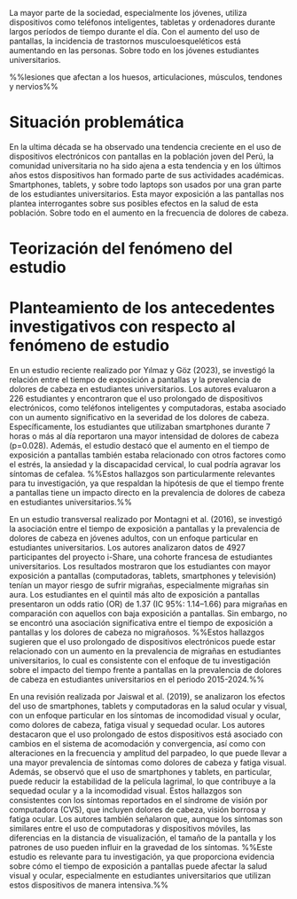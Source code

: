 La mayor parte de la sociedad, especialmente los jóvenes, utiliza dispositivos como teléfonos inteligentes, tabletas y ordenadores durante largos períodos de tiempo durante el día. Con el aumento del uso de pantallas, la incidencia de trastornos musculoesqueléticos está aumentando en las personas. Sobre todo en los jóvenes estudiantes universitarios.

%%lesiones que afectan a los huesos, articulaciones, músculos, tendones y nervios%%

# Situación problemática
En la ultima década se ha observado una tendencia creciente en el uso de dispositivos electrónicos con pantallas en la población joven del Perú, la comunidad universitaria no ha sido ajena a esta tendencia y en los últimos años estos dispositivos han formado parte de sus actividades académicas. Smartphones, tablets, y sobre todo laptops son usados por una gran parte de los estudiantes universitarios. Esta mayor exposición a las pantallas nos plantea interrogantes sobre sus posibles efectos en la salud de esta población. Sobre todo en el aumento en la frecuencia de dolores de cabeza.
# Teorización del fenómeno del estudio




# Planteamiento de los antecedentes investigativos con respecto al fenómeno de estudio



En un estudio reciente realizado por Yılmaz y Göz (2023), se investigó la relación entre el tiempo de exposición a pantallas y la prevalencia de dolores de cabeza en estudiantes universitarios. Los autores evaluaron a 226 estudiantes y encontraron que el uso prolongado de dispositivos electrónicos, como teléfonos inteligentes y computadoras, estaba asociado con un aumento significativo en la severidad de los dolores de cabeza. Específicamente, los estudiantes que utilizaban smartphones durante 7 horas o más al día reportaron una mayor intensidad de dolores de cabeza (p=0.028). Además, el estudio destacó que el aumento en el tiempo de exposición a pantallas también estaba relacionado con otros factores como el estrés, la ansiedad y la discapacidad cervical, lo cual podría agravar los síntomas de cefalea. %%Estos hallazgos son particularmente relevantes para tu investigación, ya que respaldan la hipótesis de que el tiempo frente a pantallas tiene un impacto directo en la prevalencia de dolores de cabeza en estudiantes universitarios.%%

En un estudio transversal realizado por Montagni et al. (2016), se investigó la asociación entre el tiempo de exposición a pantallas y la prevalencia de dolores de cabeza en jóvenes adultos, con un enfoque particular en estudiantes universitarios. Los autores analizaron datos de 4927 participantes del proyecto i-Share, una cohorte francesa de estudiantes universitarios. Los resultados mostraron que los estudiantes con mayor exposición a pantallas (computadoras, tablets, smartphones y televisión) tenían un mayor riesgo de sufrir migrañas, especialmente migrañas sin aura. Los estudiantes en el quintil más alto de exposición a pantallas presentaron un odds ratio (OR) de 1.37 (IC 95%: 1.14–1.66) para migrañas en comparación con aquellos con baja exposición a pantallas. Sin embargo, no se encontró una asociación significativa entre el tiempo de exposición a pantallas y los dolores de cabeza no migrañosos.  %%Estos hallazgos sugieren que el uso prolongado de dispositivos electrónicos puede estar relacionado con un aumento en la prevalencia de migrañas en estudiantes universitarios, lo cual es consistente con el enfoque de tu investigación sobre el impacto del tiempo frente a pantallas en la prevalencia de dolores de cabeza en estudiantes universitarios en el periodo 2015-2024.%%


En una revisión realizada por Jaiswal et al. (2019), se analizaron los efectos del uso de smartphones, tablets y computadoras en la salud ocular y visual, con un enfoque particular en los síntomas de incomodidad visual y ocular, como dolores de cabeza, fatiga visual y sequedad ocular. Los autores destacaron que el uso prolongado de estos dispositivos está asociado con cambios en el sistema de acomodación y convergencia, así como con alteraciones en la frecuencia y amplitud del parpadeo, lo que puede llevar a una mayor prevalencia de síntomas como dolores de cabeza y fatiga visual. Además, se observó que el uso de smartphones y tablets, en particular, puede reducir la estabilidad de la película lagrimal, lo que contribuye a la sequedad ocular y a la incomodidad visual. Estos hallazgos son consistentes con los síntomas reportados en el síndrome de visión por computadora (CVS), que incluyen dolores de cabeza, visión borrosa y fatiga ocular. Los autores también señalaron que, aunque los síntomas son similares entre el uso de computadoras y dispositivos móviles, las diferencias en la distancia de visualización, el tamaño de la pantalla y los patrones de uso pueden influir en la gravedad de los síntomas. %%Este estudio es relevante para tu investigación, ya que proporciona evidencia sobre cómo el tiempo de exposición a pantallas puede afectar la salud visual y ocular, especialmente en estudiantes universitarios que utilizan estos dispositivos de manera intensiva.%%
